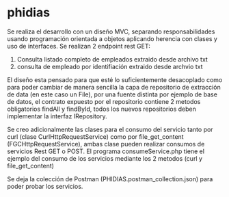 # phidias
Se realiza el desarrollo con un diseño MVC, separando responsabilidades usando programación orientada a objetos aplicando
herencia con clases y uso de interfaces.
Se realizan 2 endpoint rest GET:
1. Consulta listado completo de empleados extraido desde archivo txt
2. consulta de empleado por identifiación extraido desde archvio txt

El diseño esta pensado para que esté lo suficientemente desacoplado como para poder cambiar de manera sencilla la capa de 
repositorio de extracción de data (en este caso un File), por una fuente distinta por ejemplo de base de datos, 
el contrato expuesto por el repositorio contiene 2 metodos obligatorios findAll y findById, todos los nuevos repositorios 
deben implementar la interfaz IRepository.

Se creo adicionalmente las clases para el consumo del servicio tanto por curl (clase CurlHttpRequestService) como por 
file_get_content (FGCHttpRequestService), ambas clase pueden realizar consumos de servicios Rest GET o POST.
El programa consumeService.php tiene el ejemplo del consumo de los servicios mediante los 2 metodos (curl y file_get_content) 

Se deja la colección de Postman (PHIDIAS.postman_collection.json) para poder probar los servicios.